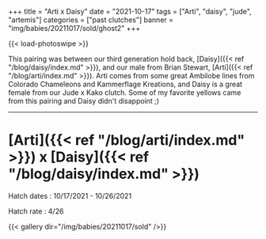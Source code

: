 +++
title = "Arti x Daisy"
date = "2021-10-17"
tags = ["Arti", "daisy", "jude", "artemis"]
categories = ["past clutches"]
banner = "img/babies/20211017/sold/ghost2"
+++

{{< load-photoswipe >}}

This pairing was between our third generation hold back, [Daisy]({{< ref "/blog/daisy/index.md" >}}), and our male from Brian Stewart, [Arti]({{< ref "/blog/arti/index.md" >}}). Arti comes from some great Ambilobe lines from Colorado Chameleons and Kammerflage Kreations, and Daisy is a great female from our Jude x Kako clutch. Some of my favorite yellows came from this pairing and Daisy didn't disappoint ;)

---

# [Arti]({{< ref "/blog/arti/index.md" >}}) x [Daisy]({{< ref "/blog/daisy/index.md" >}})

Hatch dates
: 10/17/2021 - 10/26/2021

Hatch rate
: 4/26

{{< gallery dir="/img/babies/20211017/sold" />}}